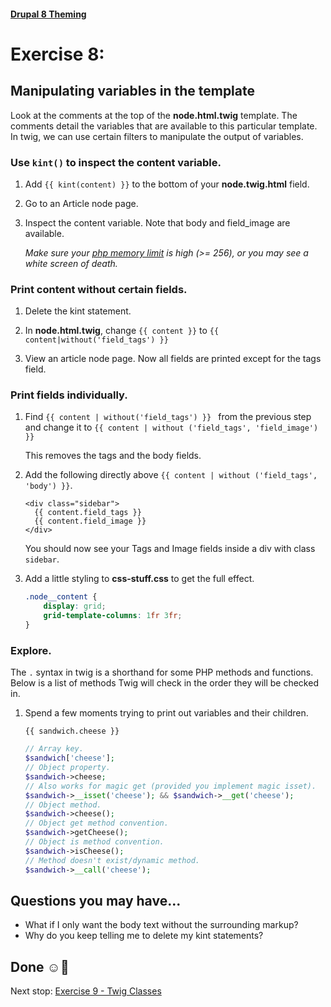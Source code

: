 #### [Drupal 8 Theming](README.md)

# Exercise 8:

## Manipulating variables in the template

Look at the comments at the top of the **node.html.twig** template. The comments detail the variables that are available to this particular template. In twig, we can use certain filters to manipulate the output of variables.

### Use `kint()` to inspect the content variable.

1. Add `{{ kint(content) }}` to the bottom of your **node.twig.html** field.

2. Go to an Article node page.

3. Inspect the content variable. Note that body and field_image are available.

    _Make sure your [php memory limit](https://www.drupal.org/docs/7/managing-site-performance-and-scalability/changing-php-memory-limits) is high (>= 256), or you may see a white screen of death._


### Print content without certain fields.

1. Delete the kint statement.

1. In **node.html.twig**, change ```{{ content }}``` to ```{{ content|without('field_tags') }}```

2. View an article node page. Now all fields are printed except for the tags field.

### Print fields individually.

1. Find ```{{ content | without('field_tags') }} ``` from the previous step and change it to ```{{ content | without ('field_tags', 'field_image') }}```

    This removes the tags and the body fields.


2. Add the following directly above `{{ content | without ('field_tags', 'body') }}`.

    ```twig
    <div class="sidebar">
      {{ content.field_tags }}
      {{ content.field_image }}
    </div>
    ```

    You should now see your Tags and Image fields inside a div with class `sidebar`. 
    
3. Add a little styling to **css-stuff.css** to get the full effect.

    ```css
    .node__content {
        display: grid;
        grid-template-columns: 1fr 3fr;
    }
    ```


### Explore.
The `.` syntax in twig is a shorthand for some PHP methods and functions. Below is  a list of methods Twig will check in the order they will be checked in.

1. Spend a few moments trying to print out variables and their children.


    ```twig
    {{ sandwich.cheese }}
    ```
    
    ```php
    // Array key.
    $sandwich['cheese'];
    // Object property.
    $sandwich->cheese;
    // Also works for magic get (provided you implement magic isset).
    $sandwich->__isset('cheese'); && $sandwich->__get('cheese');
    // Object method.
    $sandwich->cheese();
    // Object get method convention.
    $sandwich->getCheese();
    // Object is method convention.
    $sandwich->isCheese();
    // Method doesn't exist/dynamic method.
    $sandwich->__call('cheese');
    ```

## Questions you may have...
+ What if I only want the body text without the surrounding markup?
+ Why do you keep telling me to delete my kint statements?

## Done ☺
Next stop: [Exercise 9 - Twig Classes](exercise_09-twig-classes.md)

